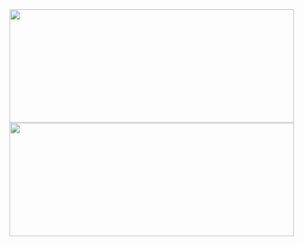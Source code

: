 <a href="https://github.com/devxb/gitanimals">
  <kbd>
  <img
    src="https://render.gitanimals.org/lines/jypark38?pet-id=597980936993102723&contribution-view=false"
    width="500"
    height="200"
  />
  </kbd>
  <kbd>
  <img
    src="https://render.gitanimals.org/lines/jypark38?pet-id=598403293075329905&contribution-view=false"
    width="500"
    height="200"
  />
  </kbd>
</a>
  
